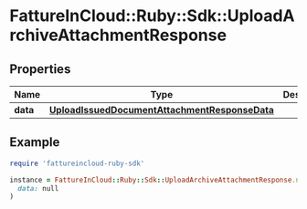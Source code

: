 # FattureInCloud::Ruby::Sdk::UploadArchiveAttachmentResponse

## Properties

| Name | Type | Description | Notes |
| ---- | ---- | ----------- | ----- |
| **data** | [**UploadIssuedDocumentAttachmentResponseData**](UploadIssuedDocumentAttachmentResponseData.md) |  | [optional] |

## Example

```ruby
require 'fattureincloud-ruby-sdk'

instance = FattureInCloud::Ruby::Sdk::UploadArchiveAttachmentResponse.new(
  data: null
)
```

